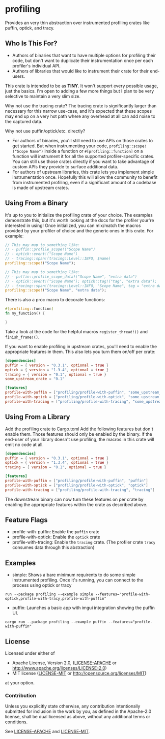# profiling

Provides an very thin abstraction over instrumented profiling crates like puffin, optick, and tracy.

## Who Is This For?
 * Authors of binaries that want to have multiple options for profiling their code, but don't want to duplicate their
   instrumentation once per each profiler's individual API.
 * Authors of libraries that would like to instrument their crate for their end-users.
 
This crate is intended to be as **TINY**. It won't support every possible usage, just the basics. I'm open to adding
a few more things but I plan to be very selective to maintain a very slim size.

Why not use the tracing crate? The tracing crate is significantly larger than necessary for this narrow use-case,
and it's expected that these scopes may end up on a very hot path where any overhead at all can add noise to the
captured data.

Why not use puffin/optick/etc. directly?
 * For authors of binaries, you'll still need to use APIs on those crates to get started. But when instrumenting your
   code, `profiling::scope!("Scope Name")` inside a function or `#[profiling::function]` on a function will instrument 
   it for all the supported profiler-specific crates. You can still use those crates directly if you want to take 
   advantage of custom APIs they provide to surface additional data.
 * For authors of upstream libraries, this crate lets you implement simple instrumentation once. Hopefully this will
   allow the community to benefit from instrumented profiling, even if a significant amount of a codebase is made
   of upstream crates.

## Using From a Binary

It's up to you to initialize the profiling crate of your choice. The examples demonstrate this, but it's worth looking
at the docs for the profiler your're interested in using! Once initialized, you can mix/match the macros provided
by your profiler of choice and the generic ones in this crate. For example:

```rust
// This may map to something like:
// - puffin::profile_scope!("Scope Name")
// - optick::event!("Scope Name")
// - tracing::span!(tracing::Level::INFO, $name)
profiling::scope!("Scope Name");

// This may map to something like:
// - puffin::profile_scope_data!("Scope Name", "extra data")
// - optick::event!("Scope Name"); optick::tag!("tag", "extra data");
// - tracing::span!(tracing::Level::INFO, "Scope Name", tag = "extra data")
profiling::scope!("Scope Name", "extra data");
```

There is also a proc macro to decorate functions:

```rust
#[profiling::function]
fn my_function() {

}
```

Take a look at the code for the helpful macros `register_thread!()` and `finish_frame!()`. 

If you want to enable profiling in upstream crates, you'll need to enable the appropriate features in them. This also
lets you turn them on/off per crate:

```toml
[dependencies]
puffin = { version = "0.3.1", optional = true }
optick = { version = "1.3.4", optional = true }
tracing = { version = "0.1", optional = true }
some_upstream_crate = "0.1"

[features]
profile-with-puffin = ["profiling/profile-with-puffin", "some_upstream_crate/profile-with-puffin", "puffin"]
profile-with-optick = ["profiling/profile-with-optick", "some_upstream_crate/profile-with-puffin", "optick"]
profile-with-tracing = ["profiling/profile-with-tracing", "some_upstream_crate/profile-with-puffin", "tracing"]
```

## Using From a Library

Add the profiling crate to Cargo.toml Add the following features but don't enable them. Those features should only be
enabled by the binary. If the end-user of your library doesn't use profiling, the macros in this crate will emit no code
at all.

```toml
[dependencies]
puffin = { version = "0.3.1", optional = true }
optick = { version = "1.3.4", optional = true }
tracing = { version = "0.1", optional = true }

[features]
profile-with-puffin = ["profiling/profile-with-puffin", "puffin"]
profile-with-optick = ["profiling/profile-with-optick", "optick"]
profile-with-tracing = ["profiling/profile-with-tracing", "tracing"]
```

The downstream binary can now turn these features on per crate by enabling the appropriate features within the crate as
described above.

## Feature Flags

 * profile-with-puffin: Enable the `puffin` crate
 * profile-with-optick: Enable the `optick` crate
 * profile-with-tracing: Enable the `tracing` crate. (The profiler crate `tracy` consumes data through this abstraction)

## Examples

 * simple: Shows a bare minimum requirents to do some simple instrumented profiling. Once it's running, you
   can connect to the process using optick or tracy

```
run --package profiling --example simple --features="profile-with-optick,profile-with-tracy,profile-with-puffin" 
```

 * puffin: Launches a basic app with imgui integration showing the puffin UI.
 
```
cargo run --package profiling --example puffin --features="profile-with-puffin"
```

## License

Licensed under either of

* Apache License, Version 2.0, ([LICENSE-APACHE](LICENSE-APACHE) or http://www.apache.org/licenses/LICENSE-2.0)
* MIT license ([LICENSE-MIT](LICENSE-MIT) or http://opensource.org/licenses/MIT)

at your option.

### Contribution

Unless you explicitly state otherwise, any contribution intentionally
submitted for inclusion in the work by you, as defined in the Apache-2.0
license, shall be dual licensed as above, without any additional terms or
conditions.

See [LICENSE-APACHE](LICENSE-APACHE) and [LICENSE-MIT](LICENSE-MIT).

